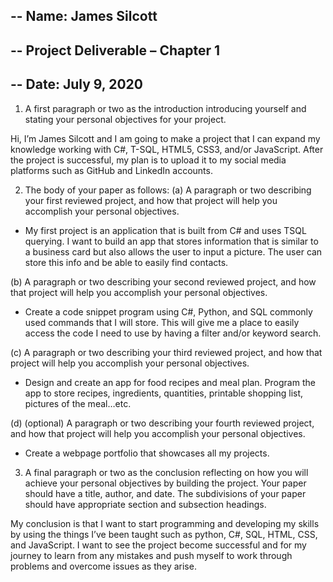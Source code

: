 ## -- Name: James Silcott
## -- Project Deliverable – Chapter 1
## -- Date: July 9, 2020
1. A first paragraph or two as the introduction introducing yourself and stating your personal objectives
for your project.

Hi, I’m James Silcott and I am going to make a project that I can expand my knowledge working with C#, T-SQL, HTML5, CSS3, and/or JavaScript. After the project is successful, my plan is to upload it to my social media platforms such as GitHub and LinkedIn accounts.


2. The body of your paper as follows:
(a) A paragraph or two describing your first reviewed project, and how that project will help you
accomplish your personal objectives.
-	My first project is an application that is built from C# and uses TSQL querying.  I want to build an app that stores information that is similar to a business card but also allows the user to input a picture.  The user can store this info and be able to easily find contacts.


(b) A paragraph or two describing your second reviewed project, and how that project will help you
accomplish your personal objectives.
-	Create a code snippet program using C#, Python, and SQL commonly used commands that I will store.  This will give me a place to easily access the code I need to use by having a filter and/or keyword search.


(c) A paragraph or two describing your third reviewed project, and how that project will help you
accomplish your personal objectives.
-	Design and create an app for food recipes and meal plan. Program the app to store recipes, ingredients, quantities, printable shopping list, pictures of the meal…etc.


(d) (optional) A paragraph or two describing your fourth reviewed project, and how that project will
help you accomplish your personal objectives.
-	Create a webpage portfolio that showcases all my projects.



3. A  final paragraph or two as the conclusion reflecting on how you will achieve your personal objectives
by building the project.
Your paper should have a title, author, and date. The subdivisions of your paper should have appropriate
section and subsection headings.

My conclusion is that I want to start programming and developing my skills by using the things I’ve been taught such as python, C#, SQL, HTML, CSS, and JavaScript.  I want to see the project become successful and for my journey to learn from any mistakes and push myself to work through problems and overcome issues as they arise.  
